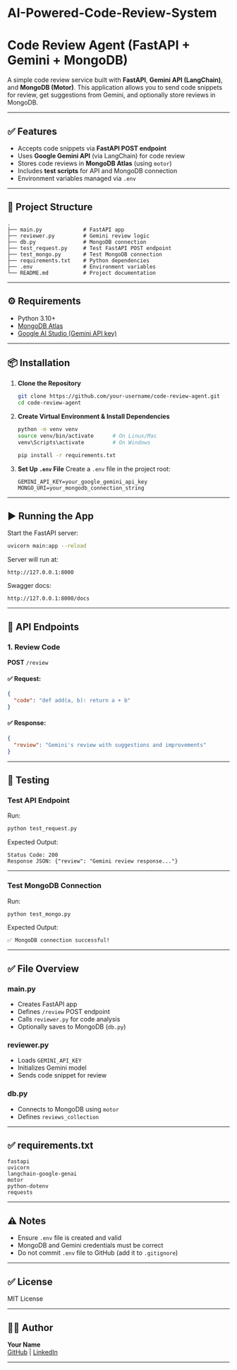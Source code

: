 # AI-Powered-Code-Review-System

# Code Review Agent (FastAPI + Gemini + MongoDB)

A simple code review service built with **FastAPI**, **Gemini API (LangChain)**, and **MongoDB (Motor)**. This application allows you to send code snippets for review, get suggestions from Gemini, and optionally store reviews in MongoDB.

---

## ✅ Features
- Accepts code snippets via **FastAPI POST endpoint**
- Uses **Google Gemini API** (via LangChain) for code review
- Stores code reviews in **MongoDB Atlas** (using `motor`)
- Includes **test scripts** for API and MongoDB connection
- Environment variables managed via `.env`

---

## 📂 Project Structure
```
.
├── main.py             # FastAPI app
├── reviewer.py         # Gemini review logic
├── db.py               # MongoDB connection
├── test_request.py     # Test FastAPI POST endpoint
├── test_mongo.py       # Test MongoDB connection
├── requirements.txt    # Python dependencies
├── .env                # Environment variables
└── README.md           # Project documentation
```

---

## ⚙️ Requirements
- Python 3.10+
- [MongoDB Atlas](https://www.mongodb.com/atlas/database)
- [Google AI Studio (Gemini API key)](https://ai.google.dev/)

---

## 📦 Installation

1. **Clone the Repository**
   ```bash
   git clone https://github.com/your-username/code-review-agent.git
   cd code-review-agent
   ```

2. **Create Virtual Environment & Install Dependencies**
   ```bash
   python -m venv venv
   source venv/bin/activate      # On Linux/Mac
   venv\Scripts\activate         # On Windows

   pip install -r requirements.txt
   ```

3. **Set Up `.env` File**
   Create a `.env` file in the project root:
   ```
   GEMINI_API_KEY=your_google_gemini_api_key
   MONGO_URI=your_mongodb_connection_string
   ```

---

## ▶️ Running the App
Start the FastAPI server:
```bash
uvicorn main:app --reload
```

Server will run at:
```
http://127.0.0.1:8000
```

Swagger docs:
```
http://127.0.0.1:8000/docs
```

---

## 🔗 API Endpoints

### **1. Review Code**
**POST** `/review`

#### ✅ Request:
```json
{
  "code": "def add(a, b): return a + b"
}
```

#### ✅ Response:
```json
{
  "review": "Gemini's review with suggestions and improvements"
}
```

---

## 🧪 Testing

### **Test API Endpoint**
Run:
```bash
python test_request.py
```

Expected Output:
```
Status Code: 200
Response JSON: {"review": "Gemini review response..."}
```

---

### **Test MongoDB Connection**
Run:
```bash
python test_mongo.py
```

Expected Output:
```
✅ MongoDB connection successful!
```

---

## ✅ File Overview

### **main.py**
- Creates FastAPI app
- Defines `/review` POST endpoint
- Calls `reviewer.py` for code analysis
- Optionally saves to MongoDB (`db.py`)

### **reviewer.py**
- Loads `GEMINI_API_KEY`
- Initializes Gemini model
- Sends code snippet for review

### **db.py**
- Connects to MongoDB using `motor`
- Defines `reviews_collection`

---

## ✅ requirements.txt
```
fastapi
uvicorn
langchain-google-genai
motor
python-dotenv
requests
```

---

## ⚠️ Notes
- Ensure `.env` file is created and valid
- MongoDB and Gemini credentials must be correct
- Do not commit `.env` file to GitHub (add it to `.gitignore`)

---

## ✅ License
MIT License

---

## 👨‍💻 Author
**Your Name**  
[GitHub](https://github.com/your-username) | [LinkedIn](https://linkedin.com/in/your-profile)

---

